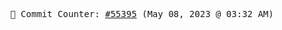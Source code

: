 <p align="center">
    <samp>
        📮 Commit Counter: <a href="https://github.com/Javascript-void0/Javascript-void0/commits/main">#55395</a> (May 08, 2023 @ 03:32 AM)
    </samp>
</p>